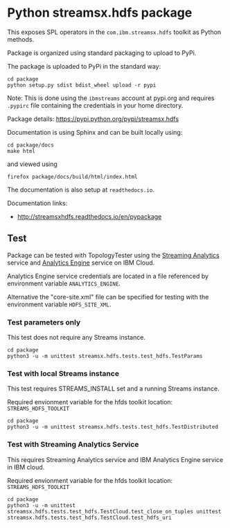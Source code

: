 # Python streamsx.hdfs package

This exposes SPL operators in the `com.ibm.streamsx.hdfs` toolkit as Python methods.

Package is organized using standard packaging to upload to PyPi.

The package is uploaded to PyPi in the standard way:
```
cd package
python setup.py sdist bdist_wheel upload -r pypi
```
Note: This is done using the `ibmstreams` account at pypi.org and requires `.pypirc` file containing the credentials in your home directory.

Package details: https://pypi.python.org/pypi/streamsx.hdfs

Documentation is using Sphinx and can be built locally using:
```
cd package/docs
make html
```
and viewed using
```
firefox package/docs/build/html/index.html
```

The documentation is also setup at `readthedocs.io`.

Documentation links:
* http://streamsxhdfs.readthedocs.io/en/pypackage

## Test

Package can be tested with TopologyTester using the [Streaming Analytics](https://www.ibm.com/cloud/streaming-analytics) service and [Analytics Engine](https://www.ibm.com/cloud/analytics-engine) service on IBM Cloud.

Analytics Engine service credentials are located in a file referenced by environment variable `ANALYTICS_ENGINE`.

Alternative the "core-site.xml" file can be specified for testing with the environment variable `HDFS_SITE_XML`.


### Test parameters only

This test does not require any Streams instance.

```
cd package
python3 -u -m unittest streamsx.hdfs.tests.test_hdfs.TestParams

```

### Test with local Streams instance

This test requires STREAMS_INSTALL set and a running Streams instance.

Required envionment variable for the hfds toolkit location: `STREAMS_HDFS_TOOLKIT`

```
cd package
python3 -u -m unittest streamsx.hdfs.tests.test_hdfs.TestDistributed
```

### Test with Streaming Analytics Service

This requires Streaming Analytics service and IBM Analytics Engine service in IBM cloud.

Required envionment variable for the hfds toolkit location: `STREAMS_HDFS_TOOLKIT`

```
cd package
python3 -u -m unittest streamsx.hdfs.tests.test_hdfs.TestCloud.test_close_on_tuples unittest streamsx.hdfs.tests.test_hdfs.TestCloud.test_hdfs_uri
```


